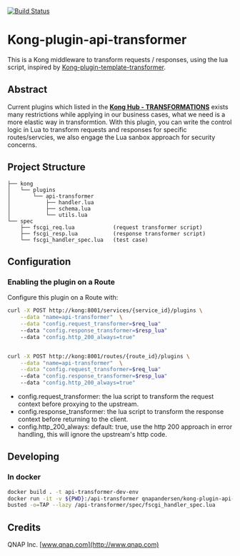 [![Build Status](https://travis-ci.org/andersenq/kong-plugin-api-transformer.svg?branch=master)](https://travis-ci.org/andersenq/kong-plugin-api-transformer)

# Kong-plugin-api-transformer

This is a Kong middleware to transform requests / responses, using the lua script, inspired by [Kong-plugin-template-transformer](https://github.com/stone-payments/kong-plugin-template-transformer).

## Abstract

Current plugins which listed in the **[Kong Hub - TRANSFORMATIONS](https://docs.konghq.com/hub/#transformations)** exists many restrictions while applying in our business cases, what we need is a more elastic way in transformtion. With this plugin, you can write the control logic in Lua to transform requests and responses for specific routes/servcies, we also engage the Lua sanbox approach for security concerns.

## Project Structure

```
├── kong
│   └── plugins
│       └── api-transformer
│           ├── handler.lua
│           ├── schema.lua
│           └── utils.lua
└── spec
    ├── fscgi_req.lua            (request transformer script)
    ├── fscgi_resp.lua           (response transformer script)
    └── fscgi_handler_spec.lua   (test case)
```


## Configuration

### Enabling the plugin on a Route

Configure this plugin on a Route with:

```bash
curl -X POST http://kong:8001/services/{service_id}/plugins \
    --data "name=api-transformer"  \
    --data "config.request_transformer=$req_lua"
    --data "config.response_transformer=$resp_lua"
    --data "config.http_200_always=true"


curl -X POST http://kong:8001/routes/{route_id}/plugins \
    --data "name=api-transformer"  \
    --data "config.request_transformer=$req_lua"
    --data "config.response_transformer=$resp_lua"
    --data "config.http_200_always=true"
```

- config.request_transformer: the lua script to transform the request context before proxying to the upstream.
- config.response_transformer: the lua script to transform the response context before returning to the client.
- config.http_200_always: default: true, use the http 200 approach in error handling, this will ignore the upstream's http code.

## Developing

### In docker

```bash
docker build . -t api-transformer-dev-env
docker run -it -v ${PWD}:/api-transformer qnapandersen/kong-plugin-api-transformer-dev:0.1.0 bash
busted -o=TAP --lazy /api-transformer/spec/fscgi_handler_spec.lua
```

## Credits

QNAP Inc. [www.qnap.com](http://www.qnap.com)